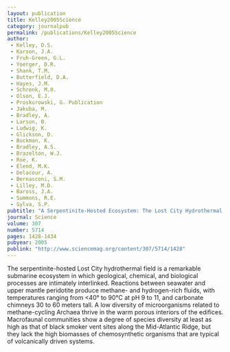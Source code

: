 ```yaml
---
layout: publication
title: Kelley2005Science
category: journalpub
permalink: /publications/Kelley2005Science
author: 
 - Kelley, D.S. 
 - Karson, J.A.
 - Fruh-Green, G.L.
 - Yoerger, D.R. 
 - Shank, T.M. 
 - Butterfield, D.A. 
 - Hayes, J.M. 
 - Schrenk, M.O. 
 - Olson, E.J. 
 - Proskurowski, G. Publication
 - Jakuba, M. 
 - Bradley, A. 
 - Larson, B. 
 - Ludwig, K. 
 - Glickson, D. 
 - Buckman, K. 
 - Bradley, A.S.
 - Brazelton, W.J. 
 - Roe, K. 
 - Elend, M.K. 
 - Delacour, A. 
 - Bernasconi, S.M.
 - Lilley, M.D. 
 - Baross, J.A. 
 - Summons, R.E. 
 - Sylva, S.P. 
pubtitle: "A Serpentinite-Hosted Ecosystem: The Lost City Hydrothermal Field"
journal: Science 
volume: 307 
number: 5714 
pages: 1428-1434 
pubyear: 2005
publink: "http://www.sciencemag.org/content/307/5714/1428"
---
```

The serpentinite-hosted Lost City hydrothermal field is a remarkable submarine ecosystem in which geological, chemical, and biological processes are intimately interlinked. Reactions between seawater and upper mantle peridotite produce methane- and hydrogen-rich fluids, with temperatures ranging from <40° to 90°C at pH 9 to 11, and carbonate chimneys 30 to 60 meters tall. A low diversity of microorganisms related to methane-cycling Archaea thrive in the warm porous interiors of the edifices. Macrofaunal communities show a degree of species diversity at least as high as that of black smoker vent sites along the Mid-Atlantic Ridge, but they lack the high biomasses of chemosynthetic organisms that are typical of volcanically driven systems.